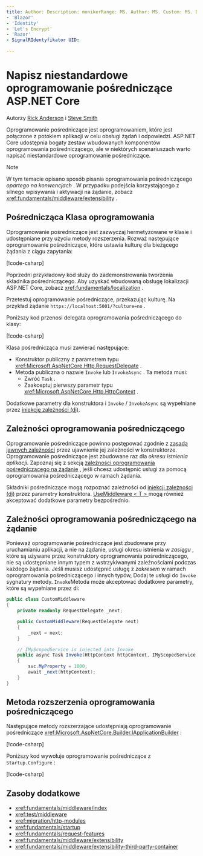 ```yaml
---
title: Author: Description: monikerRange: MS. Author: MS. Custom: MS. Date: No-Loc:
- 'Blazor'
- 'Identity'
- 'Let's Encrypt'
- 'Razor'
- SignalRIdentyfikator UID: 

---
```

# <a name="write-custom-aspnet-core-middleware"></a>Napisz niestandardowe oprogramowanie pośredniczące ASP.NET Core

Autorzy [Rick Anderson](https://twitter.com/RickAndMSFT) i [Steve Smith](https://ardalis.com/)

Oprogramowanie pośredniczące jest oprogramowaniem, które jest połączone z potokiem aplikacji w celu obsługi żądań i odpowiedzi. ASP.NET Core udostępnia bogaty zestaw wbudowanych komponentów oprogramowania pośredniczącego, ale w niektórych scenariuszach warto napisać niestandardowe oprogramowanie pośredniczące.

> [!NOTE]
> W tym temacie opisano sposób pisania oprogramowania pośredniczącego *opartego na konwencjach* . W przypadku podejścia korzystającego z silnego wpisywania i aktywacji na żądanie, zobacz <xref:fundamentals/middleware/extensibility> .

## <a name="middleware-class"></a>Pośrednicząca Klasa oprogramowania

Oprogramowanie pośredniczące jest zazwyczaj hermetyzowane w klasie i udostępniane przy użyciu metody rozszerzenia. Rozważ następujące oprogramowanie pośredniczące, które ustawia kulturę dla bieżącego żądania z ciągu zapytania:

[!code-csharp[](write/snapshot/StartupCulture.cs)]

Poprzedni przykładowy kod służy do zademonstrowania tworzenia składnika pośredniczącego. Aby uzyskać wbudowaną obsługę lokalizacji ASP.NET Core, zobacz <xref:fundamentals/localization> .

Przetestuj oprogramowanie pośredniczące, przekazując kulturę. Na przykład żądanie `https://localhost:5001/?culture=no` .

Poniższy kod przenosi delegata oprogramowania pośredniczącego do klasy:

[!code-csharp[](write/snapshot/RequestCultureMiddleware.cs)]

Klasa pośrednicząca musi zawierać następujące:

* Konstruktor publiczny z parametrem typu <xref:Microsoft.AspNetCore.Http.RequestDelegate> .
* Metoda publiczna o nazwie `Invoke` lub `InvokeAsync` . Ta metoda musi:
  * Zwróć `Task` .
  * Zaakceptuj pierwszy parametr typu <xref:Microsoft.AspNetCore.Http.HttpContext> .
  
Dodatkowe parametry dla konstruktora i `Invoke` / `InvokeAsync` są wypełniane przez [iniekcję zależności (di)](xref:fundamentals/dependency-injection).

## <a name="middleware-dependencies"></a>Zależności oprogramowania pośredniczącego

Oprogramowanie pośredniczące powinno postępować zgodnie z [zasadą jawnych zależności](/dotnet/standard/modern-web-apps-azure-architecture/architectural-principles#explicit-dependencies) przez ujawnienie jej zależności w konstruktorze. Oprogramowanie pośredniczące jest zbudowane raz dla *okresu istnienia aplikacji*. Zapoznaj się z sekcją [zależności oprogramowania pośredniczącego na żądanie](#per-request-middleware-dependencies) , jeśli chcesz udostępnić usługi za pomocą oprogramowania pośredniczącego w ramach żądania.

Składniki pośredniczące mogą rozpoznać zależności od [iniekcji zależności (di)](xref:fundamentals/dependency-injection) przez parametry konstruktora. [UseMiddleware &lt; T &gt; ](/dotnet/api/microsoft.aspnetcore.builder.usemiddlewareextensions.usemiddleware#Microsoft_AspNetCore_Builder_UseMiddlewareExtensions_UseMiddleware_Microsoft_AspNetCore_Builder_IApplicationBuilder_System_Type_System_Object___) mogą również akceptować dodatkowe parametry bezpośrednio.

## <a name="per-request-middleware-dependencies"></a>Zależności oprogramowania pośredniczącego na żądanie

Ponieważ oprogramowanie pośredniczące jest zbudowane przy uruchamianiu aplikacji, a nie na żądanie, usługi okresu istnienia w *zasięgu* , które są używane przez konstruktory oprogramowania pośredniczącego, nie są udostępniane innym typem z wstrzykiwanymi zależnościami podczas każdego żądania. Jeśli musisz udostępnić usługę z *zakresem* w ramach oprogramowania pośredniczącego i innych typów, Dodaj te usługi do `Invoke` sygnatury metody. `Invoke`Metoda może akceptować dodatkowe parametry, które są wypełniane przez di:

```csharp
public class CustomMiddleware
{
    private readonly RequestDelegate _next;

    public CustomMiddleware(RequestDelegate next)
    {
        _next = next;
    }

    // IMyScopedService is injected into Invoke
    public async Task Invoke(HttpContext httpContext, IMyScopedService svc)
    {
        svc.MyProperty = 1000;
        await _next(httpContext);
    }
}
```

## <a name="middleware-extension-method"></a>Metoda rozszerzenia oprogramowania pośredniczącego

Następujące metody rozszerzające udostępniają oprogramowanie pośredniczące <xref:Microsoft.AspNetCore.Builder.IApplicationBuilder> :

[!code-csharp[](write/snapshot/RequestCultureMiddlewareExtensions.cs)]

Poniższy kod wywołuje oprogramowanie pośredniczące z `Startup.Configure` :

[!code-csharp[](write/snapshot/Startup.cs?highlight=5)]

## <a name="additional-resources"></a>Zasoby dodatkowe

* <xref:fundamentals/middleware/index>
* <xref:test/middleware>
* <xref:migration/http-modules>
* <xref:fundamentals/startup>
* <xref:fundamentals/request-features>
* <xref:fundamentals/middleware/extensibility>
* <xref:fundamentals/middleware/extensibility-third-party-container>
